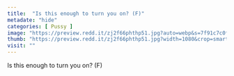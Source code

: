 ```yaml
---
title:  "Is this enough to turn you on? (F)"
metadate: "hide"
categories: [ Pussy ]
image: "https://preview.redd.it/zj2f66phthp51.jpg?auto=webp&s=7f91c7c0f84e361c2196bed977a08e73f7793905"
thumb: "https://preview.redd.it/zj2f66phthp51.jpg?width=1080&crop=smart&auto=webp&s=47cf4b530b55e43aa02cffc0f99a1d246f60c08d"
visit: ""
---
```

Is this enough to turn you on? (F)

